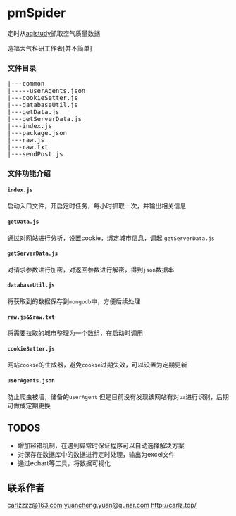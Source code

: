 # pmSpider
<p>定时从<a href="https://www.aqistudy.cn/">aqistudy</a>抓取空气质量数据</p>
<p>造福大气科研工作者[并不简单]</p>

### 文件目录

<pre>
|---common
|-----userAgents.json
|---cookieSetter.js
|---databaseUtil.js
|---getData.js
|---getServerData.js
|---index.js
|---package.json
|---raw.js
|---raw.txt
|---sendPost.js
</pre>

### 文件功能介绍

#### `index.js`
启动入口文件，开启定时任务，每小时抓取一次，并输出相关信息

#### `getData.js`
通过对网站进行分析，设置cookie，绑定城市信息，调起  `getServerData.js` 

#### `getServerData.js`
对请求参数进行加密，对返回参数进行解密，得到`json`数据串

#### `databaseUtil.js`
将获取到的数据保存到`mongodb`中，方便后续处理

#### `raw.js&&raw.txt`
将需要拉取的城市整理为一个数组，在启动时调用

#### `cookieSetter.js`
网站`cookie`的生成器，避免`cookie`过期失效，可以设置为定期更新

#### `userAgents.json`
防止爬虫被墙，储备的`userAgent`
但是目前没有发现该网站有对`ua`进行识别，后期可做成定期更换


## TODOS
<ul>
  <li>增加容错机制，在遇到异常时保证程序可以自动选择解决方案</li>
  <li>对保存在数据库中的数据进行定时处理，输出为excel文件</li>
  <li>通过echart等工具，将数据可视化</li>
</ul>


## 联系作者

carlzzzz@163.com
yuancheng.yuan@qunar.com
http://carlz.top/





